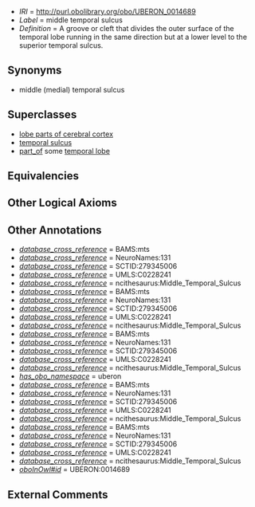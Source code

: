  * *IRI* = http://purl.obolibrary.org/obo/UBERON_0014689
 * *Label* = middle temporal sulcus
 * *Definition* = A groove or cleft that divides the outer surface of the temporal lobe running in the same direction but at a lower level to the superior temporal sulcus.

## Synonyms

 * middle (medial) temporal sulcus

## Superclasses

 * [lobe parts of cerebral cortex](../../UBERON/22/UBERON_0003022.md)
 * [temporal sulcus](../../UBERON/87/UBERON_0014687.md)
 * [part_of](../../BFO/50/BFO_0000050.md) some [temporal lobe](../../UBERON/71/UBERON_0001871.md)

## Equivalencies


## Other Logical Axioms


## Other Annotations

 * *[database_cross_reference](../../ef/oboInOwl#hasDbXref.md)* = BAMS:mts
 * *[database_cross_reference](../../ef/oboInOwl#hasDbXref.md)* = NeuroNames:131
 * *[database_cross_reference](../../ef/oboInOwl#hasDbXref.md)* = SCTID:279345006
 * *[database_cross_reference](../../ef/oboInOwl#hasDbXref.md)* = UMLS:C0228241
 * *[database_cross_reference](../../ef/oboInOwl#hasDbXref.md)* = ncithesaurus:Middle_Temporal_Sulcus
 * *[database_cross_reference](../../ef/oboInOwl#hasDbXref.md)* = BAMS:mts
 * *[database_cross_reference](../../ef/oboInOwl#hasDbXref.md)* = NeuroNames:131
 * *[database_cross_reference](../../ef/oboInOwl#hasDbXref.md)* = SCTID:279345006
 * *[database_cross_reference](../../ef/oboInOwl#hasDbXref.md)* = UMLS:C0228241
 * *[database_cross_reference](../../ef/oboInOwl#hasDbXref.md)* = ncithesaurus:Middle_Temporal_Sulcus
 * *[database_cross_reference](../../ef/oboInOwl#hasDbXref.md)* = BAMS:mts
 * *[database_cross_reference](../../ef/oboInOwl#hasDbXref.md)* = NeuroNames:131
 * *[database_cross_reference](../../ef/oboInOwl#hasDbXref.md)* = SCTID:279345006
 * *[database_cross_reference](../../ef/oboInOwl#hasDbXref.md)* = UMLS:C0228241
 * *[database_cross_reference](../../ef/oboInOwl#hasDbXref.md)* = ncithesaurus:Middle_Temporal_Sulcus
 * *[has_obo_namespace](../../ce/oboInOwl#hasOBONamespace.md)* = uberon
 * *[database_cross_reference](../../ef/oboInOwl#hasDbXref.md)* = BAMS:mts
 * *[database_cross_reference](../../ef/oboInOwl#hasDbXref.md)* = NeuroNames:131
 * *[database_cross_reference](../../ef/oboInOwl#hasDbXref.md)* = SCTID:279345006
 * *[database_cross_reference](../../ef/oboInOwl#hasDbXref.md)* = UMLS:C0228241
 * *[database_cross_reference](../../ef/oboInOwl#hasDbXref.md)* = ncithesaurus:Middle_Temporal_Sulcus
 * *[database_cross_reference](../../ef/oboInOwl#hasDbXref.md)* = BAMS:mts
 * *[database_cross_reference](../../ef/oboInOwl#hasDbXref.md)* = NeuroNames:131
 * *[database_cross_reference](../../ef/oboInOwl#hasDbXref.md)* = SCTID:279345006
 * *[database_cross_reference](../../ef/oboInOwl#hasDbXref.md)* = UMLS:C0228241
 * *[database_cross_reference](../../ef/oboInOwl#hasDbXref.md)* = ncithesaurus:Middle_Temporal_Sulcus
 * *[oboInOwl#id](../../id/oboInOwl#id.md)* = UBERON:0014689

## External Comments

